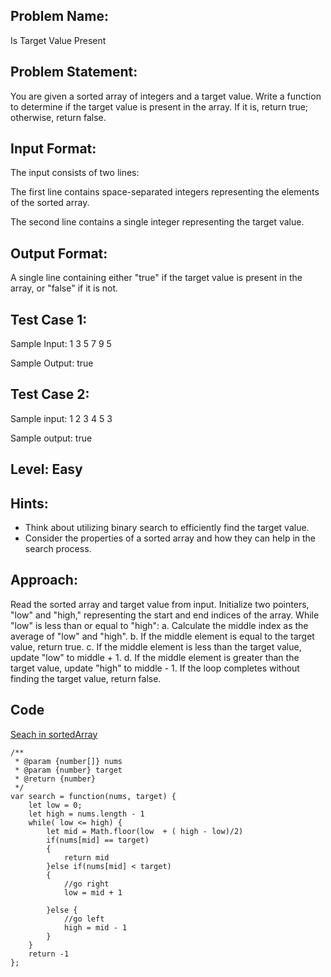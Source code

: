 ## Problem Name:
Is Target Value Present

## Problem Statement:
You are given a sorted array of integers and a 
target value. Write a function to determine if the 
target value is present in the array. If it is, return 
true; otherwise, return false.


## Input Format:
The input consists of two lines:

The first line contains space-separated 
integers representing the elements of 
the sorted array.

The second line contains a single 
integer representing the target value.

## Output Format:
A single line containing 
either "true" if the target 
value is present in the 
array, or "false" if it is not.

## Test Case 1:
Sample Input:
1 3 5 7 9
5

Sample Output:
true

## Test Case 2:
Sample input:
1 2 3 4 5
3

Sample output:
true

## Level: Easy

## Hints:
- Think about utilizing binary search to efficiently 
find the target value.
- Consider the properties of a sorted array and 
how they can help in the search process.

## Approach:
Read the sorted array and target value from input.
Initialize two pointers, "low" and "high," representing the start and end indices of the 
array.
While "low" is less than or equal to "high":
a. Calculate the middle index as the average of "low" and "high".
b. If the middle element is equal to the target value, return true.
c. If the middle element is less than the target value, update "low" to middle + 1.
d. If the middle element is greater than the target value, update "high" to middle - 1.
If the loop completes without finding the target value, return false.

## Code
[Seach in sortedArray](https://leetcode.com/problems/binary-search/submissions/989861840/)
```
/**
 * @param {number[]} nums
 * @param {number} target
 * @return {number}
 */
var search = function(nums, target) {
    let low = 0;
    let high = nums.length - 1
    while( low <= high) {
        let mid = Math.floor(low  + ( high - low)/2)
        if(nums[mid] == target)
        {
            return mid
        }else if(nums[mid] < target)
        {
            //go right
            low = mid + 1

        }else {
            //go left
            high = mid - 1   
        }
    }
    return -1
};
```